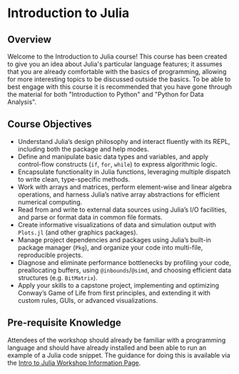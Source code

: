 # Introduction to Julia 

## Overview
Welcome to the Introduction to Julia course! This course has been created to give you an idea about Julia's particular language features; it assumes that you are already comfortable with the basics of programming, allowing for more interesting topics to be discussed outside the basics. To be able to best engage with this course it is recommended that you have gone through the material for both "Introduction to Python" and "Python for Data Analysis".

## Course Objectives
- Understand Julia’s design philosophy and interact fluently with its REPL, including both the package and help modes.
- Define and manipulate basic data types and variables, and apply control-flow constructs (`if`, `for`, `while`) to express algorithmic logic.  
- Encapsulate functionality in Julia functions, leveraging multiple dispatch to write clean, type-specific methods.  
- Work with arrays and matrices, perform element-wise and linear algebra operations, and harness Julia’s native array abstractions for efficient numerical computing.  
- Read from and write to external data sources using Julia’s I/O facilities, and parse or format data in common file formats.  
- Create informative visualizations of data and simulation output with `Plots.jl` (and other graphics packages).  
- Manage project dependencies and packages using Julia’s built-in package manager (`Pkg`), and organize your code into multi-file, reproducible projects.  
- Diagnose and eliminate performance bottlenecks by profiling your code, preallocating buffers, using `@inbounds`/`@simd`, and choosing efficient data structures (e.g. `BitMatrix`).  
- Apply your skills to a capstone project, implementing and optimizing Conway’s Game of Life from first principles, and extending it with custom rules, GUIs, or advanced visualizations.  


## Pre-requisite Knowledge

Attendees of the workshop should already be familiar with a programming language and should have already installed and been able to run an example of a Julia code snippet. The guidance for doing this is available via the [Intro to Julia Workshop Information Page](../../programme_information/intro_to_julia.ipynb).